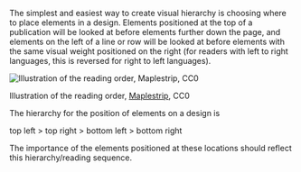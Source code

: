 The simplest and easiest way to create visual hierarchy is choosing where to place elements in a design. Elements positioned at the top of a publication will be looked at before elements further down the page, and elements on the left of a line or row will be looked at before elements with the same visual weight positioned on the right (for readers with left to right languages, this is reversed for right to left languages).

![Illustration of the reading order, [Maplestrip](https://commons.wikimedia.org/wiki/File:Comic_reading_order.png), CC0](Visual%20hierarchy%2032d60a2016ea4334ae0d7e2395559439/Comic_reading_order.png)

Illustration of the reading order, [Maplestrip](https://commons.wikimedia.org/wiki/File:Comic_reading_order.png), CC0

The hierarchy for the position of elements on a design is

top left > top right > bottom left > bottom right

The importance of the elements positioned at these locations should reflect this hierarchy/reading sequence.
